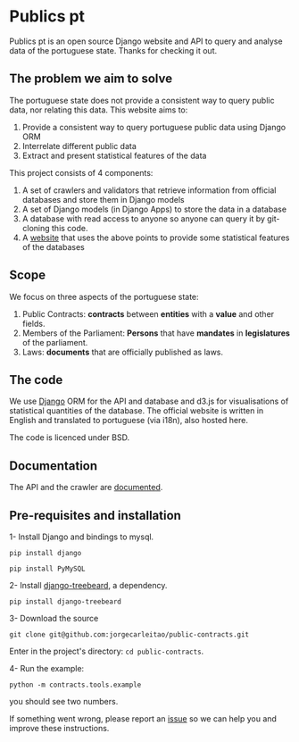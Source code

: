 # Publics pt

Publics pt is an open source Django website and API to query and analyse data of the portuguese state.
Thanks for checking it out.

## The problem we aim to solve

The portuguese state does not provide a consistent way to query public data, nor relating this data.
This website aims to:

1. Provide a consistent way to query portuguese public data using Django ORM
2. Interrelate different public data
3. Extract and present statistical features of the data

This project consists of 4 components:

1. A set of crawlers and validators that retrieve information from official databases and store them in Django models
2. A set of Django models (in Django Apps) to store the data in a database
3. A database with read access to anyone so anyone can query it by git-cloning this code.
4. A [website](http://publicos.pt) that uses the above points to provide some statistical features of the databases

## Scope

We focus on three aspects of the portuguese state:

1. Public Contracts: **contracts** between **entities** with a **value** and other fields.
2. Members of the Parliament: **Persons** that have **mandates** in **legislatures** of the parliament.
3. Laws: **documents** that are officially published as laws.

## The code

We use [Django](https://www.djangoproject.com/) ORM for the API and database
and d3.js for visualisations of statistical quantities of the database.
The official website is written in English and translated to portuguese (via i18n), also hosted here.

The code is licenced under BSD.

## Documentation

The API and the crawler are [documented](http://public-contracts.readthedocs.org/en/latest/).

## Pre-requisites and installation

1- Install Django and bindings to mysql.

`pip install django`

`pip install PyMySQL`

2- Install [django-treebeard](https://github.com/tabo/django-treebeard), a dependency.

`pip install django-treebeard`

3- Download the source

`git clone git@github.com:jorgecarleitao/public-contracts.git`

Enter in the project's directory: `cd public-contracts`.

4- Run the example:

`python -m contracts.tools.example`

you should see two numbers.

If something went wrong, please report an [issue](https://github.com/jorgecarleitao/public-contracts/issues)
so we can help you and improve these instructions.
